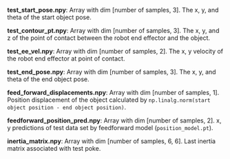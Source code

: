
**test_start_pose.npy**: Array with dim [number of samples, 3]. The x, y, and theta of the start object pose.

**test_contour_pt.npy**: Array with dim [number of samples, 3]. The x, y, and z of the point of contact between the robot end effector and the object.

**test_ee_vel.npy**: Array with dim [number of samples, 2]. The x, y velocity of the robot end effector at point of contact.

**test_end_pose.npy**: Array with dim [number of samples, 3]. The x, y, and theta of the end object pose.

**feed_forward_displacements.npy**: Array with dim [number of samples, 1]. Position displacement of the object calculated by `np.linalg.norm(start object position - end object position)`.

**feedforward_position_pred.npy**: Array with dim [number of samples, 2]. x, y predictions of test data set by feedforward model (`position_model.pt`).

**inertia_matrix.npy**: Array with dim [number of samples, 6, 6]. Last inertia matrix associated with test poke.
